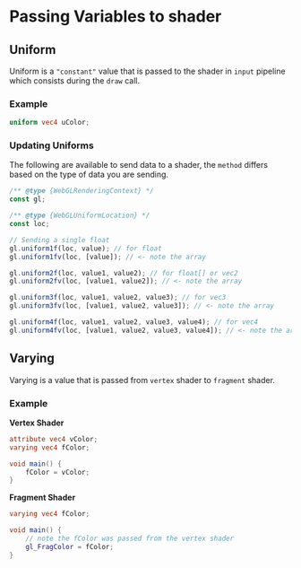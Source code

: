 # Passing Variables to shader

## Uniform
Uniform is a `"constant"` value that is passed to the shader in `input` pipeline which consists during the `draw` call.  

### Example
```glsl
uniform vec4 uColor;
```

### Updating Uniforms
The following are available to send data to a shader, the `method` differs based on the type of data you are sending.

```js
/** @type {WebGLRenderingContext} */
const gl;

/** @type {WebGLUniformLocation} */
const loc;

// Sending a single float
gl.uniform1f(loc, value); // for float
gl.uniform1fv(loc, [value]); // <- note the array

gl.uniform2f(loc, value1, value2); // for float[] or vec2
gl.uniform2fv(loc, [value1, value2]); // <- note the array

gl.uniform3f(loc, value1, value2, value3); // for vec3
gl.uniform3fv(loc, [value1, value2, value3]); // <- note the array

gl.uniform4f(loc, value1, value2, value3, value4); // for vec4
gl.uniform4fv(loc, [value1, value2, value3, value4]); // <- note the array
```

## Varying
Varying is a value that is passed from `vertex` shader to `fragment` shader.

### Example
**Vertex Shader**
```glsl
attribute vec4 vColor;
varying vec4 fColor;

void main() {
    fColor = vColor;
}
```

**Fragment Shader**
```glsl
varying vec4 fColor;

void main() {
    // note the fColor was passed from the vertex shader
    gl_FragColor = fColor;
}
```
